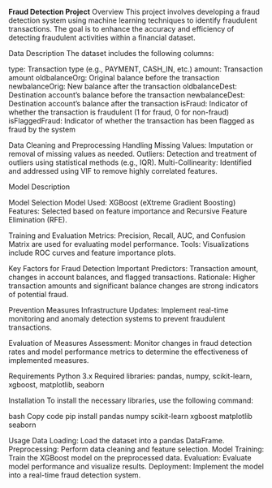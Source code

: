 **Fraud Detection Project**
Overview
This project involves developing a fraud detection system using machine learning techniques to identify fraudulent transactions. The goal is to enhance the accuracy and efficiency of detecting fraudulent activities within a financial dataset.

Data Description
The dataset includes the following columns:

type: Transaction type (e.g., PAYMENT, CASH_IN, etc.)
amount: Transaction amount
oldbalanceOrg: Original balance before the transaction
newbalanceOrig: New balance after the transaction
oldbalanceDest: Destination account’s balance before the transaction
newbalanceDest: Destination account’s balance after the transaction
isFraud: Indicator of whether the transaction is fraudulent (1 for fraud, 0 for non-fraud)
isFlaggedFraud: Indicator of whether the transaction has been flagged as fraud by the system

Data Cleaning and Preprocessing
Handling Missing Values: Imputation or removal of missing values as needed.
Outliers: Detection and treatment of outliers using statistical methods (e.g., IQR).
Multi-Collinearity: Identified and addressed using VIF to remove highly correlated features.

Model Description

Model Selection
Model Used: XGBoost (eXtreme Gradient Boosting)
Features: Selected based on feature importance and Recursive Feature Elimination (RFE).

Training and Evaluation
Metrics: Precision, Recall, AUC, and Confusion Matrix are used for evaluating model performance.
Tools: Visualizations include ROC curves and feature importance plots.

Key Factors for Fraud Detection
Important Predictors: Transaction amount, changes in account balances, and flagged transactions.
Rationale: Higher transaction amounts and significant balance changes are strong indicators of potential fraud.

Prevention Measures
Infrastructure Updates: Implement real-time monitoring and anomaly detection systems to prevent fraudulent transactions.

Evaluation of Measures
Assessment: Monitor changes in fraud detection rates and model performance metrics to determine the effectiveness of implemented measures.

Requirements
Python 3.x
Required libraries: pandas, numpy, scikit-learn, xgboost, matplotlib, seaborn

Installation
To install the necessary libraries, use the following command:

bash
Copy code
pip install pandas numpy scikit-learn xgboost matplotlib seaborn

Usage
Data Loading: Load the dataset into a pandas DataFrame.
Preprocessing: Perform data cleaning and feature selection.
Model Training: Train the XGBoost model on the preprocessed data.
Evaluation: Evaluate model performance and visualize results.
Deployment: Implement the model into a real-time fraud detection system.
